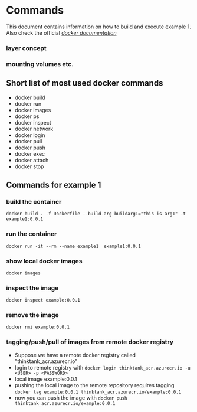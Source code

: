 # Commands
This document contains information on how to build and execute example 1.  
Also check the official *[docker documentation](https://docs.docker.com/engine/reference/commandline/docker/)*

### layer concept
### mounting volumes etc.

## Short list of most used docker commands
- docker build
- docker run
- docker images
- docker ps
- docker inspect
- docker network 
- docker login
- docker pull
- docker push
- docker exec
- docker attach
- docker stop

## Commands for example 1

### build the container
`docker build . -f Dockerfile --build-arg buildarg1="this is arg1" -t example1:0.0.1`

### run the container
`docker run -it --rm --name example1  example1:0.0.1`

### show local docker images
`docker images`

### inspect the image
`docker inspect example:0.0.1`

### remove the image
`docker rmi example:0.0.1`

### tagging/push/pull of images from remote docker registry
* Suppose we have a remote docker registry called "thinktank_acr.azurecr.io"
* login to remote registry with `docker login thinktank_acr.azurecr.io -u <USER> -p <PASSWORD>`
* local image example:0.0.1
* pushing the local image to the remote repository requires tagging  
    `docker tag example:0.0.1 thinktank_acr.azurecr.io/example:0.0.1`
* now you can push the image with `docker push thinktank_acr.azurecr.io/example:0.0.1`